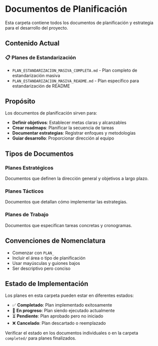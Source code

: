 # Documentos de Planificación

Esta carpeta contiene todos los documentos de planificación y estrategia para el desarrollo del proyecto.

## Contenido Actual

### 📋 Planes de Estandarización
- `PLAN_ESTANDARIZACION_MASIVA_COMPLETA.md` - Plan completo de estandarización masiva
- `PLAN_ESTANDARIZACION_MASIVA_README.md` - Plan específico para estandarización de README

## Propósito

Los documentos de planificación sirven para:
- **Definir objetivos**: Establecer metas claras y alcanzables
- **Crear roadmaps**: Planificar la secuencia de tareas
- **Documentar estrategias**: Registrar enfoques y metodologías
- **Guiar desarrollo**: Proporcionar dirección al equipo

## Tipos de Documentos

### Planes Estratégicos
Documentos que definen la dirección general y objetivos a largo plazo.

### Planes Tácticos
Documentos que detallan cómo implementar las estrategias.

### Planes de Trabajo
Documentos que especifican tareas concretas y cronogramas.

## Convenciones de Nomenclatura

- Comenzar con `PLAN_`
- Incluir el área o tipo de planificación
- Usar mayúsculas y guiones bajos
- Ser descriptivo pero conciso

## Estado de Implementación

Los planes en esta carpeta pueden estar en diferentes estados:
- ✅ **Completado**: Plan implementado exitosamente
- 🔄 **En progreso**: Plan siendo ejecutado actualmente
- ⏳ **Pendiente**: Plan aprobado pero no iniciado
- ❌ **Cancelado**: Plan descartado o reemplazado

Verificar el estado en los documentos individuales o en la carpeta `completed/` para planes finalizados.

